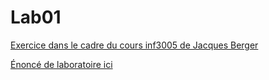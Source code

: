 # Lab01

[Exercice dans le cadre du cours inf3005 de Jacques Berger](http://jberger.org/inf3005)

[Énoncé de laboratoire ici](https://github.com/jacquesberger/exemplesINF3005/blob/master/Ateliers/Python/enonce.md)
